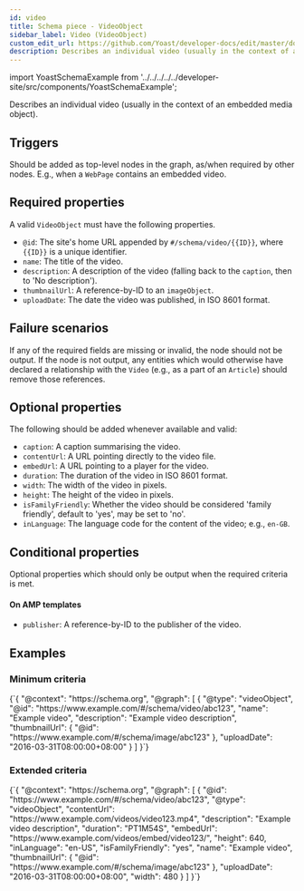 ```yaml
---
id: video
title: Schema piece - VideoObject
sidebar_label: Video (VideoObject)
custom_edit_url: https://github.com/Yoast/developer-docs/edit/master/docs/features/schema/pieces/video.md
description: Describes an individual video (usually in the context of an embedded media object).
---
```

import YoastSchemaExample from '../../../../../developer-site/src/components/YoastSchemaExample';

Describes an individual video (usually in the context of an embedded media object).

## Triggers
Should be added as top-level nodes in the graph, as/when required by other nodes. E.g., when a `WebPage` contains an embedded video.

## Required properties
A valid `VideoObject` must have the following properties.

* `@id`: The site's home URL appended by `#/schema/video/{{ID}}`, where `{{ID}}` is a unique identifier.
* `name`: The title of the video.
* `description`: A description of the video (falling back to the `caption`, then to 'No description').
* `thumbnailUrl`: A reference-by-ID to an `imageObject`.
* `uploadDate`: The date the video was published, in ISO 8601 format.

## Failure scenarios
If any of the required fields are missing or invalid, the node should not be output.
If the node is not output, any entities which would otherwise have declared a relationship with the `Video` (e.g., as a part of an `Article`) should remove those references.

## Optional properties
The following should be added whenever available and valid:
* `caption`: A caption summarising the video.
* `contentUrl`: A URL pointing directly to the video file.
* `embedUrl`: A URL pointing to a player for the video.
* `duration`: The duration of the video in ISO 8601 format.
* `width`: The width of the video in pixels.
* `height`: The height of the video in pixels.
* `isFamilyFriendly`: Whether the video should be considered 'family friendly', default to 'yes', may be set to 'no'.
* `inLanguage`: The language code for the content of the video; e.g., `en-GB`.

## Conditional properties
Optional properties which should only be output when the required criteria is met.

#### On AMP templates
* `publisher`: A reference-by-ID to the publisher of the video.

## Examples

### Minimum criteria

<YoastSchemaExample>
{`{
      "@context": "https://schema.org",
      "@graph": [
          {
              "@type": "videoObject",
              "@id": "https://www.example.com/#/schema/video/abc123",
              "name": "Example video",
              "description": "Example video description",
              "thumbnailUrl": {
                  "@id": "https://www.example.com/#/schema/image/abc123"
              },
              "uploadDate": "2016-03-31T08:00:00+08:00"
          }
      ]
  }`}
</YoastSchemaExample>

### Extended criteria

<YoastSchemaExample>
{`{
      "@context": "https://schema.org",
      "@graph": [
          {
              "@id": "https://www.example.com/#/schema/video/abc123",
              "@type": "videoObject",
              "contentUrl": "https://www.example.com/videos/video123.mp4",
              "description": "Example video description",
              "duration": "PT1M54S",
              "embedUrl": "https://www.example.com/videos/embed/video123/",
              "height": 640,
              "inLanguage": "en-US",
              "isFamilyFriendly": "yes",
              "name": "Example video",
              "thumbnailUrl": {
                  "@id": "https://www.example.com/#/schema/image/abc123"
              },
              "uploadDate": "2016-03-31T08:00:00+08:00",
              "width": 480
          }
      ]
  }`}
</YoastSchemaExample>
